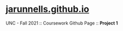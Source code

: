 # [jarunnells.github.io](https://jarunnells.github.io/bacs200/index.html)
UNC - Fall 2021 :: Coursework Github Page :: **Project 1**
